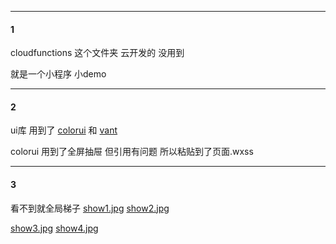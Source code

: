 
----
#### 1
cloudfunctions 这个文件夹 云开发的 没用到

就是一个小程序 小demo

----
#### 2
ui库 用到了 [colorui](https://github.com/zZ675079530/ColorUI) 和 [vant](https://youzan.github.io/vant-weapp/#/intro)

colorui 用到了全屏抽屉 但引用有问题 所以粘贴到了页面.wxss

----
#### 3
看不到就全局梯子
[show1.jpg](https://github.com/zZ675079530/self-IntroductionZZY/blob/master/show1.jpg) [show2.jpg](https://github.com/zZ675079530/self-IntroductionZZY/blob/master/show2.jpg?raw=true)

[show3.jpg](https://github.com/zZ675079530/self-IntroductionZZY/blob/master/show3.jpg?raw=true) [show4.jpg](https://github.com/zZ675079530/self-IntroductionZZY/blob/master/show4.jpg?raw=true)